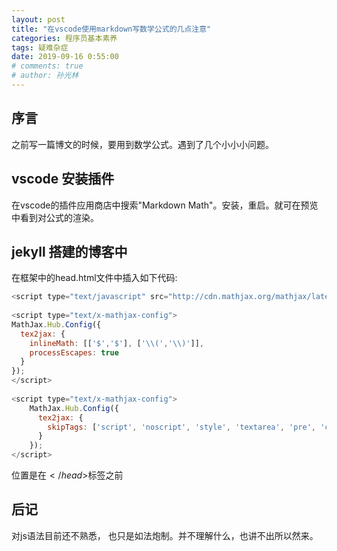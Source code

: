 ```yaml
---
layout: post
title: "在vscode使用markdown写数学公式的几点注意"
categories: 程序员基本素养
tags: 疑难杂症
date: 2019-09-16 0:55:00
# comments: true
# author: 孙光林
---
```

## 序言
之前写一篇博文的时候，要用到数学公式。遇到了几个小小小问题。 





## vscode 安装插件
在vscode的插件应用商店中搜索"Markdown Math"。安装，重启。就可在预览中看到对公式的渲染。

## jekyll 搭建的博客中
在框架中的head.html文件中插入如下代码:
```javascript
<script type="text/javascript" src="http://cdn.mathjax.org/mathjax/latest/MathJax.js?config=TeX-AMS-MML_HTMLorMML"></script>
 
<script type="text/x-mathjax-config">
MathJax.Hub.Config({
  tex2jax: {
    inlineMath: [['$','$'], ['\\(','\\)']],
    processEscapes: true
  }
});
</script>
 
<script type="text/x-mathjax-config">
    MathJax.Hub.Config({
      tex2jax: {
        skipTags: ['script', 'noscript', 'style', 'textarea', 'pre', 'code']
      }
    });
</script>
```

位置是在$</head>$标签之前

## 后记
对js语法目前还不熟悉， 也只是如法炮制。并不理解什么，也讲不出所以然来。